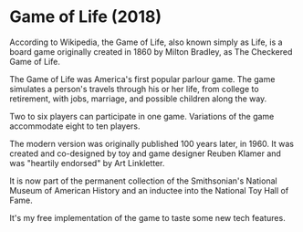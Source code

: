 # Game of Life (2018)

According to Wikipedia, the Game of Life, also known simply as Life, is a board game originally created in 1860 by Milton Bradley, as The Checkered Game of Life. 

The Game of Life was America's first popular parlour game. The game simulates a person's travels through his or her life, from college to retirement, with jobs, marriage, and possible children along the way. 

Two to six players can participate in one game. Variations of the game accommodate eight to ten players.

The modern version was originally published 100 years later, in 1960. It was created and co-designed by toy and game designer Reuben Klamer and was "heartily endorsed" by Art Linkletter. 

It is now part of the permanent collection of the Smithsonian's National Museum of American History and an inductee into the National Toy Hall of Fame.

It's my free implementation of the game to taste some new tech features.

